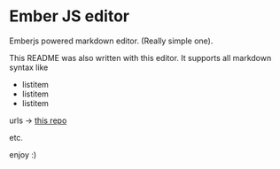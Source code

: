 Ember JS editor
=========

Emberjs powered markdown editor. (Really simple one).


This README was also written with this editor.
It supports all markdown syntax like

+ listitem
+ listitem
+ listitem


urls -> [this repo](https://github.com/epson121/ember-markdown)

etc.

enjoy :)

    
